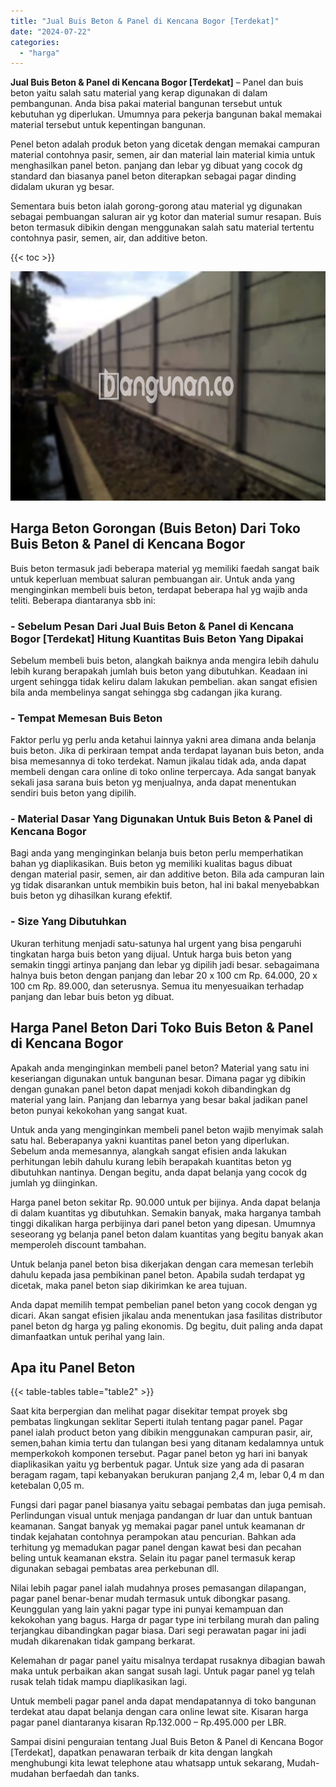 ```yaml
---
title: "Jual Buis Beton & Panel di Kencana Bogor [Terdekat]"
date: "2024-07-22"
categories: 
  - "harga"
---
```


**Jual Buis Beton & Panel di Kencana Bogor \[Terdekat\]** – Panel dan buis beton yaitu salah satu material yang kerap digunakan di dalam pembangunan. Anda bisa pakai material bangunan tersebut untuk kebutuhan yg diperlukan. Umumnya para pekerja bangunan bakal memakai material tersebut untuk kepentingan bangunan.

Penel beton adalah produk beton yang dicetak dengan memakai campuran material contohnya pasir, semen, air dan material lain material kimia untuk menghasilkan panel beton. panjang dan lebar yg dibuat yang cocok dg standard dan biasanya panel beton diterapkan sebagai pagar dinding didalam ukuran yg besar.

Sementara buis beton ialah gorong-gorong atau material yg digunakan sebagai pembuangan saluran air yg kotor dan material sumur resapan. Buis beton termasuk dibikin dengan menggunakan salah satu material tertentu contohnya pasir, semen, air, dan additive beton.

{{< toc >}}

![Jual Buis Beton & Panel di Kencana Bogor [Terdekat]](/images/jual-panel-buis-beton-murah-46.png)

## Harga Beton Gorongan (Buis Beton) Dari Toko Buis Beton & Panel di Kencana Bogor

Buis beton termasuk jadi beberapa material yg memiliki faedah sangat baik untuk keperluan membuat saluran pembuangan air. Untuk anda yang menginginkan membeli buis beton, terdapat beberapa hal yg wajib anda teliti. Beberapa diantaranya sbb ini:

### \- Sebelum Pesan Dari Jual Buis Beton & Panel di Kencana Bogor \[Terdekat\] Hitung Kuantitas Buis Beton Yang Dipakai

Sebelum membeli buis beton, alangkah baiknya anda mengira lebih dahulu lebih kurang berapakah jumlah buis beton yang dibutuhkan. Keadaan ini urgent sehingga tidak keliru dalam lakukan pembelian. akan sangat efisien bila anda membelinya sangat sehingga sbg cadangan jika kurang.

### \- Tempat Memesan Buis Beton

Faktor perlu yg perlu anda ketahui lainnya yakni area dimana anda belanja buis beton. Jika di perkiraan tempat anda terdapat layanan buis beton, anda bisa memesannya di toko terdekat. Namun jikalau tidak ada, anda dapat membeli dengan cara online di toko online terpercaya. Ada sangat banyak sekali jasa sarana buis beton yg menjualnya, anda dapat menentukan sendiri buis beton yang dipilih.

### \- Material Dasar Yang Digunakan Untuk Buis Beton & Panel di Kencana Bogor

Bagi anda yang menginginkan belanja buis beton perlu memperhatikan bahan yg diaplikasikan. Buis beton yg memiliki kualitas bagus dibuat dengan material pasir, semen, air dan additive beton. Bila ada campuran lain yg tidak disarankan untuk membikin buis beton, hal ini bakal menyebabkan buis beton yg dihasilkan kurang efektif.

### \- Size Yang Dibutuhkan

Ukuran terhitung menjadi satu-satunya hal urgent yang bisa pengaruhi tingkatan harga buis beton yang dijual. Untuk harga buis beton yang semakin tinggi artinya panjang dan lebar yg dipilih jadi besar. sebagaimana halnya buis beton dengan panjang dan lebar 20 x 100 cm Rp. 64.000, 20 x 100 cm Rp. 89.000, dan seterusnya. Semua itu menyesuaikan terhadap panjang dan lebar buis beton yg dibuat.

## Harga Panel Beton Dari Toko Buis Beton & Panel di Kencana Bogor

Apakah anda menginginkan membeli panel beton? Material yang satu ini keseriangan digunakan untuk bangunan besar. Dimana pagar yg dibikin dengan gunakan panel beton dapat menjadi kokoh dibandingkan dg material yang lain. Panjang dan lebarnya yang besar bakal jadikan panel beton punyai kekokohan yang sangat kuat.

Untuk anda yang menginginkan membeli panel beton wajib menyimak salah satu hal. Beberapanya yakni kuantitas panel beton yang diperlukan. Sebelum anda memesannya, alangkah sangat efisien anda lakukan perhitungan lebih dahulu kurang lebih berapakah kuantitas beton yg dibutuhkan nantinya. Dengan begitu, anda dapat belanja yang cocok dg jumlah yg diinginkan.

Harga panel beton sekitar Rp. 90.000 untuk per bijinya. Anda dapat belanja di dalam kuantitas yg dibutuhkan. Semakin banyak, maka harganya tambah tinggi dikalikan harga perbijinya dari panel beton yang dipesan. Umumnya seseorang yg belanja panel beton dalam kuantitas yang begitu banyak akan memperoleh discount tambahan.

Untuk belanja panel beton bisa dikerjakan dengan cara memesan terlebih dahulu kepada jasa pembikinan panel beton. Apabila sudah terdapat yg dicetak, maka panel beton siap dikirimkan ke area tujuan.

Anda dapat memilih tempat pembelian panel beton yang cocok dengan yg dicari. Akan sangat efisien jikalau anda menentukan jasa fasilitas distributor panel beton dg harga yg paling ekonomis. Dg begitu, duit paling anda dapat dimanfaatkan untuk perihal yang lain.

## Apa itu Panel Beton

{{< table-tables table="table2" >}}

Saat kita berpergian dan melihat pagar disekitar tempat proyek sbg pembatas lingkungan seklitar Seperti itulah tentang pagar panel. Pagar panel ialah product beton yang dibikin menggunakan campuran pasir, air, semen,bahan kimia tertu dan tulangan besi yang ditanam kedalamnya untuk memperkokoh komponen tersebut. Pagar panel beton yg hari ini banyak diaplikasikan yaitu yg berbentuk pagar. Untuk size yang ada di pasaran beragam ragam, tapi kebanyakan berukuran panjang 2,4 m, lebar 0,4 m dan ketebalan 0,05 m.

Fungsi dari pagar panel biasanya yaitu sebagai pembatas dan juga pemisah. Perlindungan visual untuk menjaga pandangan dr luar dan untuk bantuan keamanan. Sangat banyak yg memakai pagar panel untuk keamanan dr tindak kejahatan contohnya perampokan atau pencurian. Bahkan ada terhitung yg memadukan pagar panel dengan kawat besi dan pecahan beling untuk keamanan ekstra. Selain itu pagar panel termasuk kerap digunakan sebagai pembatas area perkebunan dll.

Nilai lebih pagar panel ialah mudahnya proses pemasangan dilapangan, pagar panel benar-benar mudah termasuk untuk dibongkar pasang. Keunggulan yang lain yakni pagar type ini punyai kemampuan dan kekokohan yang bagus. Harga dr pagar type ini terbilang murah dan paling terjangkau dibandingkan pagar biasa. Dari segi perawatan pagar ini jadi mudah dikarenakan tidak gampang berkarat.

Kelemahan dr pagar panel yaitu misalnya terdapat rusaknya dibagian bawah maka untuk perbaikan akan sangat susah lagi. Untuk pagar panel yg telah rusak telah tidak mampu diaplikasikan lagi.

Untuk membeli pagar panel anda dapat mendapatannya di toko bangunan terdekat atau dapat belanja dengan cara online lewat site. Kisaran harga pagar panel diantaranya kisaran Rp.132.000 – Rp.495.000 per LBR.

Sampai disini penguraian tentang Jual Buis Beton & Panel di Kencana Bogor \[Terdekat\], dapatkan penawaran terbaik dr kita dengan langkah menghubungi kita lewat telephone atau whatsapp untuk sekarang, Mudah-mudahan berfaedah dan tanks.
